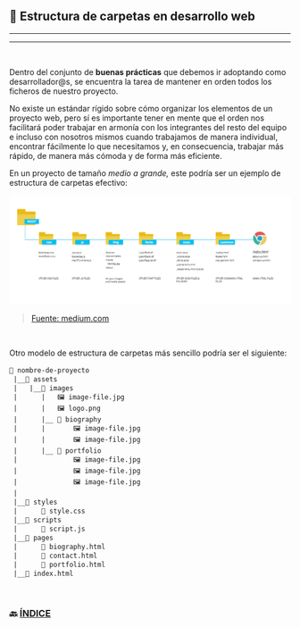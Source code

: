 ## 📂 Estructura de carpetas en desarrollo web
---
---
<br>

Dentro del conjunto de **buenas prácticas** que debemos ir adoptando como desarrollador@s, se encuentra la tarea de mantener en orden todos los ficheros de nuestro proyecto.  

No existe un estándar rígido sobre cómo organizar los elementos de un proyecto web, pero sí es importante tener en mente que el orden nos facilitará poder trabajar en armonía con los integrantes del resto del equipo e incluso con nosotros mismos cuando trabajamos de manera individual, encontrar fácilmente lo que necesitamos y, en consecuencia, trabajar más rápido, de manera más cómoda y de forma más eficiente. 

En un proyecto de tamaño _medio a grande,_ este podría ser un ejemplo de estructura de carpetas efectivo:

![folder-structure](../assets/html/folder-structure.png)
> [Fuente: medium.com](https://medium.com/@nmayurashok/file-and-folder-structure-for-web-development-8c5c83810a5)

<br>

Otro modelo de estructura de carpetas más sencillo podría ser el siguiente:

``` 
📂 nombre-de-proyecto
 |__📂 assets
 |   |__📂 images
 |      |   🖼️ image-file.jpg
 |      |   🖼️ logo.png
 |      |__ 📂 biography
 |      |       🖼️ image-file.jpg
 |      |       🖼️ image-file.jpg
 |      |__ 📂 portfolio
 |              🖼️ image-file.jpg
 |              🖼️ image-file.jpg
 |              🖼️ image-file.jpg
 |
 |__📂 styles
 |      📄 style.css
 |__📂 scripts
 |      📄 script.js
 |__📂 pages
 |      📄 biography.html
 |      📄 contact.html
 |      📄 portfolio.html
 |__📄 index.html

```   
<br>



### 🔙 [ÍNDICE](../readme.md)